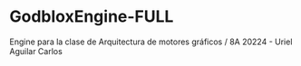 # GodbloxEngine-FULL
Engine para la clase de Arquitectura de motores gráficos / 8A 20224 - Uriel Aguilar Carlos
